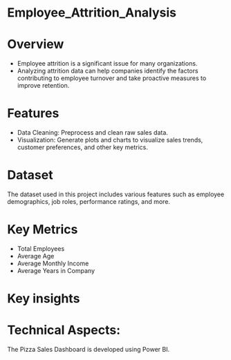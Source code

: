 # Employee_Attrition_Analysis
# Overview
* Employee attrition is a significant issue for many organizations.
* Analyzing attrition data can help companies identify the factors contributing to employee turnover and take proactive measures to improve retention.

# Features
* Data Cleaning: Preprocess and clean raw sales data.
* Visualization: Generate plots and charts to visualize sales trends, customer preferences, and other key metrics.

# Dataset
The dataset used in this project includes various features such as employee demographics, job roles, performance ratings, and more. 

# Key Metrics
* Total Employees
* Average Age
* Average Monthly Income
* Average Years in Company

# Key insights

# Technical Aspects:
The Pizza Sales Dashboard is developed using Power BI. 

